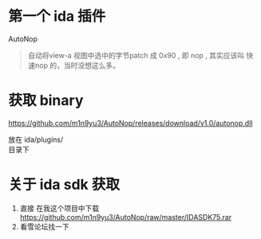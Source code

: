 # 第一个 ida 插件

AutoNop

> 自动将view-a 视图中选中的字节patch 成 0x90 , 即 nop , 其实应该叫 快速nop 的，当时没想这么多。

# 获取 binary

https://github.com/m1n9yu3/AutoNop/releases/download/v1.0/autonop.dll

放在  ida/plugins/     
目录下

# 关于 ida sdk 获取

1. 直接 在我这个项目中下载  https://github.com/m1n9yu3/AutoNop/raw/master/IDASDK75.rar
2. 看雪论坛找一下
